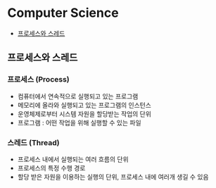 # Computer Science
- [프로세스와 스레드](#프로세스와-스레드)


## 프로세스와 스레드
### 프로세스 (Process)
- 컴퓨터에서 연속적으로 실행되고 있는 프로그램
- 메모리에 올라와 실행되고 있는 프로그램의 인스턴스
- 운영체제로부터 시스템 자원을 할당받는 작업의 단위
- 프로그램 : 어떤 작업을 위해 실행할 수 있는 파일

### 스레드 (Thread)
- 프로세스 내에서 실행되는 여러 흐름의 단위
- 프로세스의 특정 수행 경로
- 할당 받은 자원을 이용하는 실행의 단위, 프로세스 내에 여러개 생길 수 있음
